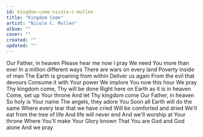 ```yaml
---
id: kingdom-come-nicole-c-mullen
title: "Kingdom Come"
artist: "Nicole C. Mullen"
album: ""
cover: ""
created: ""
updated: ""
---
```


Our Father, in heaven
Please hear me now I pray
We need You more than ever
In a million different ways
There are wars on every land
Poverty inside of man
The Earth is groaning from within
Deliver us again
From the evil that devours
Consume it with Your power
We implore You now this hour
We pray
Thy kingdom come, Thy will be done
Right here on Earth as it is in heaven
Come, set up Your throne
And let Thy kingdom come
Our Father, in heaven
So holy is Your name
The angels, they adore You
Soon all Earth will do the same
Where every tear that we have cried
Will be comforted and dried
We'll eat from the tree of life
And life will never end
And we'll worship at Your throne
Where You'll make Your Glory known
That You are God and God alone
And we pray
